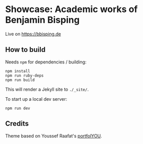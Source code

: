 # Showcase: Academic works of Benjamin Bisping

Live on https://bbisping.de

## How to build

Needs `npm` for dependencies / building:

```
npm install
npm run ruby-deps
npm run build
```

This will render a Jekyll site to `./_site/`.

To start up a local dev server:

```
npm run dev
```

## Credits

Theme based on Youssef Raafat's [portfolYOU](https://github.com/YoussefRaafatNasry/portfolYOU).
